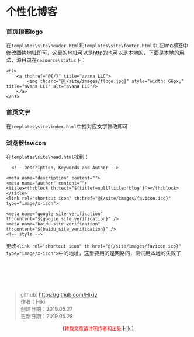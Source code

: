 # 个性化博客
### 首页顶部logo
在`templates\site\header.html`和`templates\site\footer.html`中,在img标签中修改图片地址即可，这里的地址可以是http的也可以是本地的，下面是本地的用法，源目录在`resource\static`下：
```
<h1> 
    <a th:href="@{/}" title="avana LLC">
        <img th:src="@{/site/images/flogo.jpg}" style="width: 66px;" title="avana LLC" alt="avana LLC"/>
    </a>
</h1>
```
### 首页文字
在`templates\site\index.html`中找对应文字修改即可

### 浏览器favicon
在`templates\site\head.html`找到：
```
  <!-- Description, Keywords and Author -->

<meta name="description" content="">
<meta name="author" content="">
<title><th:block th:text="${title!=null?title:'blog'}"></th:block></title>
<link rel="shortcut icon" th:href="@{/site/images/favicon.ico}" type="image/x-icon">

<meta name="google-site-verification" th:content="${google_site_verification}" />
<meta name="baidu-site-verification" th:content="${baidu_site_verification}" />
<!-- style -->
```
更改`<link rel="shortcut icon" th:href="@{/site/images/favicon.ico}" type="image/x-icon">`中的地址，这里要用的是网路的，测试用本地的失败了

<br /><br /><br /><br />
> github: https://github.com/Hikiy  
> 作者：Hiki  
> 创建日期：2019.05.27  
> 更新日期：2019.05.28

<center>(<font color=red size=2>转载文章请注明作者和出处 </font><a href="https://github.com/Hikiy">Hiki)</a></center>  